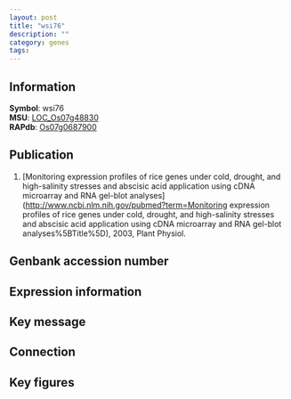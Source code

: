 ```yaml
---
layout: post
title: "wsi76"
description: ""
category: genes
tags: 
---
```


## Information
__Symbol__: wsi76  
__MSU__: [LOC_Os07g48830](http://rice.plantbiology.msu.edu/cgi-bin/ORF_infopage.cgi?orf=LOC_Os07g48830)  
__RAPdb__: [Os07g0687900](http://rapdb.dna.affrc.go.jp/viewer/gbrowse_details/irgsp1?name=Os07g0687900)  

## Publication
1. [Monitoring expression profiles of rice genes under cold, drought, and high-salinity stresses and abscisic acid application using cDNA microarray and RNA gel-blot analyses](http://www.ncbi.nlm.nih.gov/pubmed?term=Monitoring expression profiles of rice genes under cold, drought, and high-salinity stresses and abscisic acid application using cDNA microarray and RNA gel-blot analyses%5BTitle%5D), 2003, Plant Physiol.

## Genbank accession number

## Expression information

## Key message

## Connection

## Key figures


